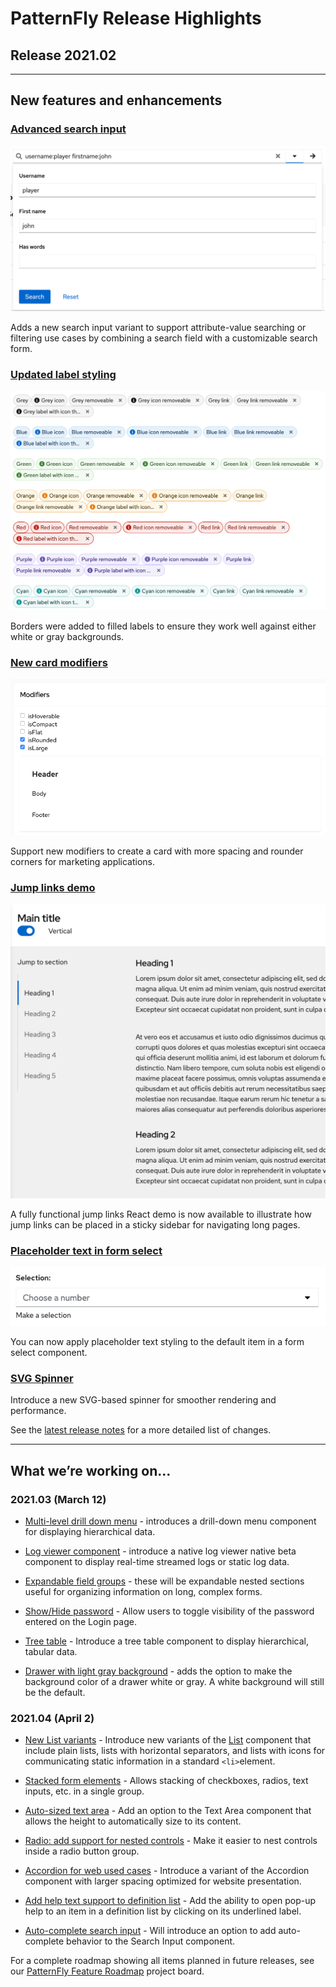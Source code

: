 # PatternFly Release Highlights
## Release 2021.02
----------------------------------------------------------
## New features and enhancements

### [Advanced search input](https://v4-archive.patternfly.org/v4/components/search-input#advanced)

![advanced search input](./img/advanced-search.png)

Adds a new search input variant to support attribute-value searching or filtering use cases by combining a search field with a customizable search form.

### [Updated label styling](https://v4-archive.patternfly.org/v4/components/label)

![label styles](./img/labels.png)

Borders were added to filled labels to ensure they work well against either white or gray backgrounds.

### [New card modifiers](https://patternfly-react-pr-5389.surge.sh/components/card#modifiers)

![modifiers for large card](./img/card-modifiers.png)

Support new modifiers to create a card with more spacing and rounder corners for marketing applications.

### [Jump links demo](https://v4-archive.patternfly.org/v4/components/jump-links/react-demos)

![jump links demo](./img/jump-links.png)

A fully functional jump links React demo is now available to illustrate how jump links can be placed in a sticky sidebar for navigating long pages.

### [Placeholder text in form select](https://v4-archive.patternfly.org/v4/components/form-select)

![form select with placeholder text](./img/form-select.png)

You can now apply placeholder text styling to the default item in a form select component.

### [SVG Spinner](https://v4-archive.patternfly.org/v4/components/spinner)
Introduce a new SVG-based spinner for smoother rendering and performance.

See the [latest release notes](https://v4-archive.patternfly.org/v4/developer-resources/release-notes) for a more detailed list of changes.

-----------------------------------------------------------------------------

## What we’re working on...

### 2021.03 (March 12)

* [Multi-level drill down menu](https://github.com/patternfly/patternfly-react/issues/5024) - introduces a drill-down menu component for displaying hierarchical data.

* [Log viewer component](https://github.com/patternfly/patternfly-react/issues/5341) - introduce a native log viewer native beta component to display real-time streamed logs or static log data.

* [Expandable field groups](https://github.com/patternfly/patternfly-react/issues/5023) - these will be expandable nested sections useful for organizing information on long, complex forms.

* [Show/Hide password](https://github.com/patternfly/patternfly/issues/3770) - Allow users to toggle visibility of the password entered on the Login page.

* [Tree table](https://github.com/patternfly/patternfly/issues/3809) - Introduce a tree table component to display hierarchical, tabular data.

* [Drawer with light gray background](https://github.com/patternfly/patternfly-react/issues/5423) - adds the option to make the background color of a drawer white or gray. A white background will still be the default.

### 2021.04 (April 2)

* [New List variants](https://github.com/patternfly/patternfly-react/issues/5336) - Introduce new variants of the [List](https://v4-archive.patternfly.org/v4/components/list) component that include plain lists, lists with horizontal separators, and lists with icons for communicating static information in a standard `<li>`element.

* [Stacked form elements](https://github.com/patternfly/patternfly-react/issues/5286) - Allows stacking of checkboxes, radios, text inputs, etc. in a single group.

* [Auto-sized text area](https://github.com/patternfly/patternfly/issues/3837) - Add an option to the Text Area component that allows the height to automatically size to its content.

* [Radio: add support for nested controls](https://github.com/patternfly/patternfly/issues/3717) - Make it easier to nest controls inside a radio button group.

* [Accordion for web used cases](https://github.com/patternfly/patternfly/issues/3865) - Introduce a variant of the Accordion component with larger spacing optimized for website presentation.

* [Add help text support to definition list](https://github.com/patternfly/patternfly-react/issues/5482) - Add the ability to open pop-up help to an item in a definition list by clicking on its underlined label.

* [Auto-complete search input](https://github.com/patternfly/patternfly/issues/3863) - Will introduce an option to add auto-complete behavior to the Search Input component.

For a complete roadmap showing all items planned in future releases, see our [PatternFly Feature Roadmap](https://github.com/orgs/patternfly/projects/4?fullscreen=true) project board.
